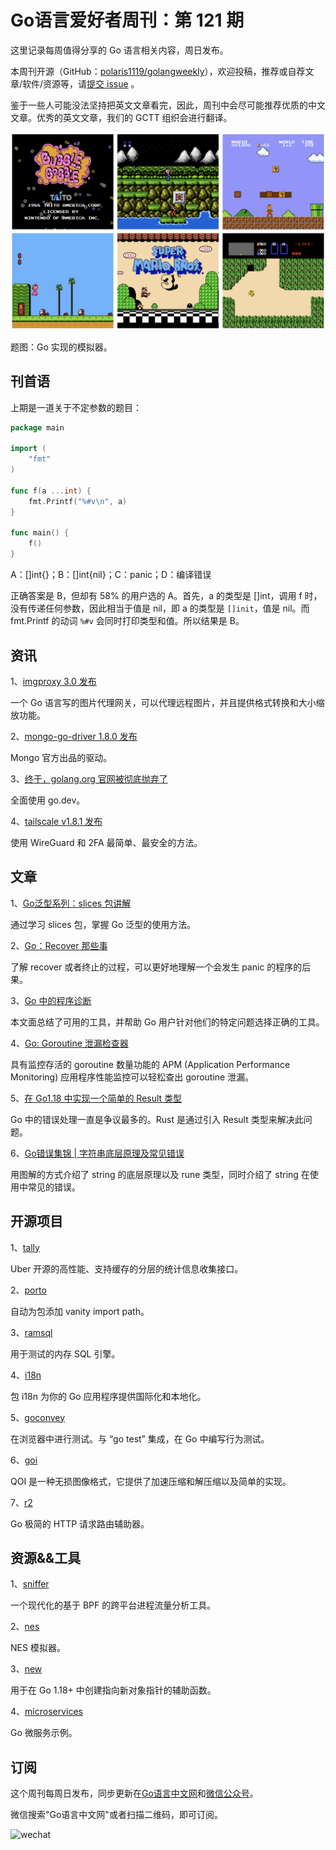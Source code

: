 # Go语言爱好者周刊：第 121 期

这里记录每周值得分享的 Go 语言相关内容，周日发布。

本周刊开源（GitHub：[polaris1119/golangweekly](https://github.com/polaris1119/golangweekly)），欢迎投稿，推荐或自荐文章/软件/资源等，请[提交 issue](https://github.com/polaris1119/golangweekly/issues) 。

鉴于一些人可能没法坚持把英文文章看完，因此，周刊中会尽可能推荐优质的中文文章。优秀的英文文章，我们的 GCTT 组织会进行翻译。

![](imgs/issue121/cover.png)

题图：Go 实现的模拟器。

## 刊首语

上期是一道关于不定参数的题目：

```go
package main

import (
	"fmt"
)

func f(a ...int) {
	fmt.Printf("%#v\n", a)
}

func main() {
	f()
}
```

A：[]int{}；B：[]int{nil}；C：panic；D：编译错误

正确答案是 B，但却有 58% 的用户选的 A。首先，a 的类型是 []int，调用 f 时，没有传递任何参数，因此相当于值是 nil，即 a 的类型是 `[]init`，值是 nil。而 fmt.Printf 的动词 `%#v` 会同时打印类型和值。所以结果是 B。

## 资讯

1、[imgproxy 3.0 发布](https://github.com/imgproxy/imgproxy)

一个 Go 语言写的图片代理网关，可以代理远程图片，并且提供格式转换和大小缩放功能。

2、[mongo-go-driver 1.8.0 发布](https://github.com/mongodb/mongo-go-driver)

Mongo 官方出品的驱动。

3、[终于，golang.org 官网被彻底抛弃了](https://mp.weixin.qq.com/s/erlYR1TFo0XbfLpRyfcWEQ)

全面使用 go.dev。

4、[tailscale v1.8.1 发布](https://github.com/tailscale/tailscale)

使用 WireGuard 和 2FA 最简单、最安全的方法。

## 文章

1、[Go泛型系列：slices 包讲解](https://mp.weixin.qq.com/s/z30xJqiweIROlSp1YgcIsQ)

通过学习 slices 包，掌握 Go 泛型的使用方法。

2、[Go：Recover 那些事](https://mp.weixin.qq.com/s/y6bLqjevvqlP3AEjTaztYw)

了解 recover 或者终止的过程，可以更好地理解一个会发生 panic 的程序的后果。

3、[Go 中的程序诊断](https://mp.weixin.qq.com/s/-Lgz_6AzQhUE90VFsX0jjQ)

本文面总结了可用的工具，并帮助 Go 用户针对他们的特定问题选择正确的工具。

4、[Go: Goroutine 泄漏检查器](https://mp.weixin.qq.com/s/eSa6B1Z1cnpUJ1Vn3bxhUA)

具有监控存活的 goroutine 数量功能的 APM (Application Performance Monitoring) 应用程序性能监控可以轻松查出 goroutine 泄漏。

5、[在 Go1.18 中实现一个简单的 Result 类型](https://mp.weixin.qq.com/s/MAKcuI6M8xcbP3bSkkimoQ)

Go 中的错误处理一直是争议最多的。Rust 是通过引入 Result 类型来解决此问题。

6、[Go错误集锦 | 字符串底层原理及常见错误](https://mp.weixin.qq.com/s/y2gSmjeUp6UdOs84iONOfw)

用图解的方式介绍了 string 的底层原理以及 rune 类型，同时介绍了 string 在使用中常见的错误。

## 开源项目

1、[tally](https://github.com/uber-go/tally)

Uber 开源的高性能、支持缓存的分层的统计信息收集接口。

2、[porto](https://github.com/jcchavezs/porto)

自动为包添加 vanity import path。

3、[ramsql](https://github.com/proullon/ramsql)

用于测试的内存 SQL 引擎。

4、[i18n](https://github.com/go-i18n/i18n)

包 i18n 为你的 Go 应用程序提供国际化和本地化。

5、[goconvey](https://github.com/smartystreets/goconvey)

在浏览器中进行测试。与 “go test” 集成，在 Go 中编写行为测试。

6、[goi](https://github.com/neguse/goi)

QOI 是一种无损图像格式，它提供了加速压缩和解压缩以及简单的实现。

7、[r2](https://github.com/aofei/r2)

Go 极简的 HTTP 请求路由辅助器。

## 资源&&工具

1、[sniffer](https://github.com/chenjiandongx/sniffer)

一个现代化的基于 BPF 的跨平台进程流量分析工具。

2、[nes](https://github.com/fogleman/nes)

NES 模拟器。

3、[new](https://github.com/carlmjohnson/new)

用于在 Go 1.18+ 中创建指向新对象指针的辅助函数。

4、[microservices](https://github.com/ebosas/microservices)

Go 微服务示例。

## 订阅

这个周刊每周日发布，同步更新在[Go语言中文网](https://studygolang.com/go/weekly)和[微信公众号](https://weixin.sogou.com/weixin?query=Go%E8%AF%AD%E8%A8%80%E4%B8%AD%E6%96%87%E7%BD%91)。

微信搜索"Go语言中文网"或者扫描二维码，即可订阅。

![wechat](imgs/wechat.png)
